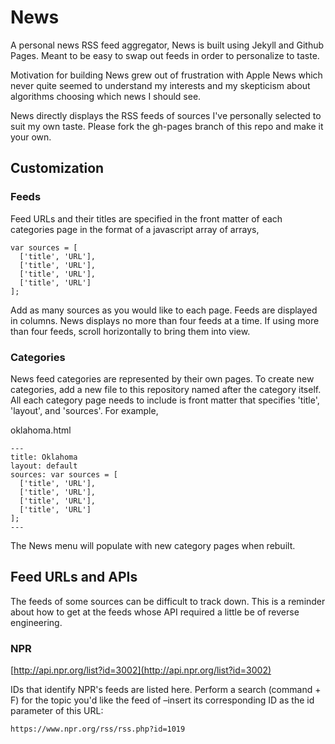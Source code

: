 # News

A personal news RSS feed aggregator, News is built using Jekyll and Github Pages. Meant to be easy to swap out feeds in order to personalize to taste.

Motivation for building News grew out of frustration with Apple News which never quite seemed to understand my interests and my skepticism about algorithms choosing which news I should see.

News directly displays the RSS feeds of sources I've personally selected to suit my own taste. Please fork the gh-pages branch of this repo and make it your own.

## Customization

### Feeds

Feed URLs and their titles are specified in the front matter of each categories page in the format of a javascript array of arrays,

```
var sources = [
  ['title', 'URL'],
  ['title', 'URL'],
  ['title', 'URL'],
  ['title', 'URL']
];
```

Add as many sources as you would like to each page. Feeds are displayed in columns. News displays no more than four feeds at a time. If using more than four feeds, scroll horizontally to bring them into view.

### Categories

News feed categories are represented by their own pages. To create new categories, add a new file to this repository named after the category itself. All each category page needs to include is front matter that specifies 'title', 'layout', and 'sources'. For example,

oklahoma.html

```
---
title: Oklahoma
layout: default
sources: var sources = [
  ['title', 'URL'],
  ['title', 'URL'],
  ['title', 'URL'],
  ['title', 'URL']
];
---
```
The News menu will populate with new category pages when rebuilt.


## Feed URLs and APIs

The feeds of some sources can be difficult to track down. This is a reminder about how to get at the feeds whose API required a little be of reverse engineering.

### NPR

[http://api.npr.org/list?id=3002](http://api.npr.org/list?id=3002)

IDs that identify NPR's feeds are listed here. Perform a search (command + F) for the topic you'd like the feed of –insert its corresponding ID as the id parameter of this URL:

```
https://www.npr.org/rss/rss.php?id=1019
```